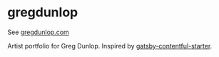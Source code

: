 # gregdunlop
See [gregdunlop.com](https://gregdunlop.com)

Artist portfolio for Greg Dunlop. 
Inspired by [gatsby-contentful-starter](https://github.com/contentful-userland/gatsby-contentful-starter).
